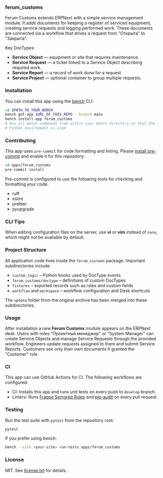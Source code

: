 ### ferum_customs

Ferum Customs extends ERPNext with a simple service management module. It adds
documents for keeping a register of serviced equipment, creating service
requests and logging performed work. These documents are connected via a
workflow that drives a request from "Открыта" to "Закрыта".

Key DocTypes:

- **Service Object** — equipment or site that requires maintenance.
- **Service Request** — a ticket linked to a Service Object describing required
  work.
- **Service Report** — a record of work done for a request.
- **Service Project** — optional container to group multiple requests.

### Installation

You can install this app using the [bench](https://github.com/frappe/bench) CLI:

```bash
cd $PATH_TO_YOUR_BENCH
bench get-app $URL_OF_THIS_REPO --branch main
bench install-app ferum_customs
# Run all bench commands from within your bench directory so that the correct
# Python environment is used
```

### Contributing

This app uses `pre-commit` for code formatting and linting. Please [install pre-commit](https://pre-commit.com/#installation) and enable it for this repository:

```bash
cd apps/ferum_customs
pre-commit install
```

Pre-commit is configured to use the following tools for checking and formatting your code:

- ruff
- eslint
- prettier
- pyupgrade

### CLI Tips

When editing configuration files on the server, use **vi** or **vim** instead of
`nano`, which might not be available by default.

### Project Structure

All application code lives inside the `ferum_customs` package. Important
subdirectories include:

- `custom_logic` – Python hooks used by DocType events
- `ferum_customs/doctype` – definitions of custom DocTypes
- `fixtures` – exported records such as roles and custom fields
- `workflow` and `workspace` – workflow configuration and Desk shortcuts

The `update` folder from the original archive has been merged into these
subdirectories.

### Usage

After installation a new **Ferum Customs** module appears on the ERPNext desk.
Users with roles "Проектный менеджер" or "System Manager" can create Service
Objects and manage Service Requests through the provided workflow. Engineers
update requests assigned to them and submit Service Reports. Customers see only
their own documents if granted the "Customer" role.
### CI

This app can use GitHub Actions for CI. The following workflows are configured:

- CI: Installs this app and runs unit tests on every push to `develop` branch.
- Linters: Runs [Frappe Semgrep Rules](https://github.com/frappe/semgrep-rules) and [pip-audit](https://pypi.org/project/pip-audit/) on every pull request.

### Testing

Run the test suite with `pytest` from the repository root:

```bash
pytest
```

If you prefer using bench:

```bash
bench --site <your-site> run-tests apps/ferum_customs
```


### License

MIT. See [license.txt](license.txt) for details.
